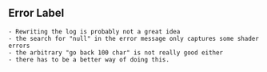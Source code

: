 ## Error Label
	- Rewriting the log is probably not a great idea
	- the search for "null" in the error message only captures some shader errors
	- the arbitrary "go back 100 char" is not really good either
	- there has to be a better way of doing this.

